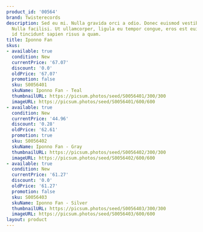 ```yaml
---
product_id: '00564'
brand: Twisterecords
description: Sed eu mi. Nulla gravida orci a odio. Donec euismod vestibulum massa.
  Nulla facilisi. Ut ullamcorper, ligula eu tempor congue, eros est euismod turpis,
  id tincidunt sapien risus a quam.
title: Iponno Fan
skus:
- available: true
  condition: New
  currentPrice: '67.07'
  discount: '0.0'
  oldPrice: '67.07'
  promotion: false
  sku: S0056401
  skuName: Iponno Fan - Teal
  thumbnailURL: https://picsum.photos/seed/S0056401/300/300
  imageURL: https://picsum.photos/seed/S0056401/600/600
- available: true
  condition: New
  currentPrice: '44.96'
  discount: '0.28'
  oldPrice: '62.61'
  promotion: true
  sku: S0056402
  skuName: Iponno Fan - Gray
  thumbnailURL: https://picsum.photos/seed/S0056402/300/300
  imageURL: https://picsum.photos/seed/S0056402/600/600
- available: true
  condition: New
  currentPrice: '61.27'
  discount: '0.0'
  oldPrice: '61.27'
  promotion: false
  sku: S0056403
  skuName: Iponno Fan - Silver
  thumbnailURL: https://picsum.photos/seed/S0056403/300/300
  imageURL: https://picsum.photos/seed/S0056403/600/600
layout: product
---
```

